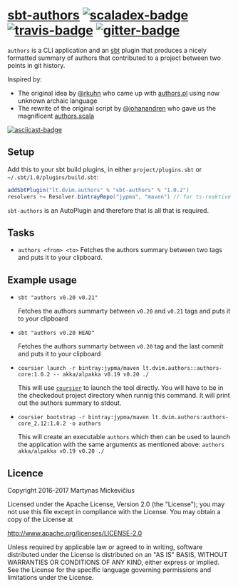 # [sbt-authors][] [![scaladex-badge][]][scaladex] [![travis-badge][]][travis] [![gitter-badge][]][gitter]

[sbt-authors]:        https://github.com/2m/authors
[scaladex]:           https://index.scala-lang.org/2m/authors
[scaladex-badge]:     https://index.scala-lang.org/2m/authors/latest.svg
[travis]:             https://travis-ci.org/2m/authors
[travis-badge]:       https://travis-ci.org/2m/authors.svg?branch=master
[gitter]:             https://gitter.im/2m/authors
[gitter-badge]:       https://badges.gitter.im/2m/authors.svg
[asciicast]:          https://asciinema.org/a/221093
[asciicast-badge]:    https://asciinema.org/a/221093.svg

`authors` is a CLI application and an [sbt](https://www.scala-sbt.org) plugin that produces a nicely formatted summary of authors that contributed to a project between two points in git history.

Inspired by:
* The original idea by [@rkuhn](https://github.com/rkuhn) who came up with [authors.pl](https://github.com/akka/akka/blob/v2.5.6/scripts/authors.pl) using now unknown archaic language
* The rewrite of the original script by [@johanandren](https://github.com/johanandren) who gave us the magnificent [authors.scala](https://github.com/akka/akka/blob/v2.5.6/scripts/authors.scala)

[![asciicast-badge][]][asciicast]

## Setup

Add this to your sbt build plugins, in either `project/plugins.sbt` or `~/.sbt/1.0/plugins/build.sbt`:

```scala
addSbtPlugin("lt.dvim.authors" % "sbt-authors" % "1.0.2")
resolvers += Resolver.bintrayRepo("jypma", "maven") // for ts-reaktive
```

`sbt-authors` is an AutoPlugin and therefore that is all that is required.

## Tasks

* `authors <from> <to>` Fetches the authors summary between two tags and puts it to your clipboard.

## Example usage

* `sbt "authors v0.20 v0.21"`

  Fetches the authors summarty between `v0.20` and `v0.21` tags and puts it to your clipboard
  
* `sbt "authors v0.20 HEAD"`

  Fetches the authors summarty between `v0.20` tag and the last commit and puts it to your clipboard
  
* `coursier launch -r bintray:jypma/maven lt.dvim.authors::authors-core:1.0.2 -- akka/alpakka v0.19 v0.20 ./`

  This will use [`coursier`](https://github.com/coursier/coursier) to launch the tool directly. You will have to be in the checkedout project directory when runnig this command. It will print out the authors summary to stdout. 
  
* `coursier bootstrap -r bintray:jypma/maven lt.dvim.authors:authors-core_2.12:1.0.2 -o authors `

  This will create an executable `authors` which then can be used to launch the application with the same arguments as mentioned above: `authors akka/alpakka v0.19 v0.20 ./`

## Licence

Copyright 2016-2017 Martynas Mickevičius

Licensed under the Apache License, Version 2.0 (the "License");
you may not use this file except in compliance with the License.
You may obtain a copy of the License at

  http://www.apache.org/licenses/LICENSE-2.0

Unless required by applicable law or agreed to in writing, software
distributed under the License is distributed on an "AS IS" BASIS,
WITHOUT WARRANTIES OR CONDITIONS OF ANY KIND, either express or implied.
See the License for the specific language governing permissions and
limitations under the License.
